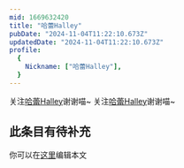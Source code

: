```yaml
---
mid: 1669632420
title: "哈蕾Halley"
pubDate: "2024-11-04T11:22:10.673Z"
updatedDate: "2024-11-04T11:22:10.673Z"
profile:
  {
    Nickname: ["哈蕾Halley"],
  }
---
```


关注[哈蕾Halley](https://space.bilibili.com/1669632420)谢谢喵~ 关注[哈蕾Halley](https://space.bilibili.com/1669632420)谢谢喵~

## 此条目有待补充
你可以在[这里](https://github.com/Yuhanawa/VTuber.ICU-Content/edit/master/v/哈蕾Halley/index.md)编辑本文
